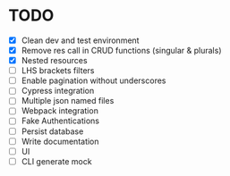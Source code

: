 # TODO

- [x] Clean dev and test environment
- [x] Remove res call in CRUD functions (singular & plurals)
- [x] Nested resources
- [ ] LHS brackets filters
- [ ] Enable pagination without underscores
- [ ] Cypress integration
- [ ] Multiple json named files
- [ ] Webpack integration
- [ ] Fake Authentications
- [ ] Persist database
- [ ] Write documentation
- [ ] UI
- [ ] CLI generate mock
